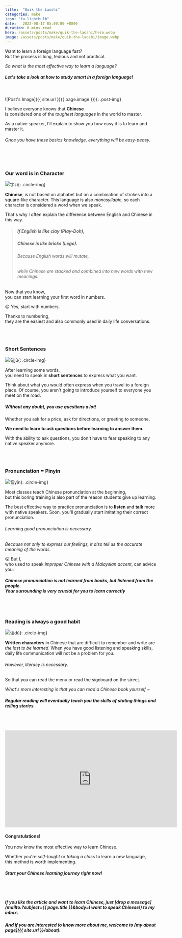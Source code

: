 ```yaml
---
title:  "Quik the Laoshi"
categories: make
icon: "fa-lightbulb"
date:   2022-08-17 05:00:00 +0800
duration: 6 mins read
hero: /assets/posts/make/quik-the-laoshi/hero.webp
image: /assets/posts/make/quik-the-laoshi/image.webp
---
```


Want to learn a foreign language fast? <br/>But the process is long, tedious and not practical.

_So what is the most effective way to learn a language?_

##### Let's take a look at how to study smart in a foreign language!

<br/>

![Post's Image]({{ site.url }}{{ page.image }}){: .post-img}


<!---
    Post Opening
-->
I believe everyone knows that **Chinese** <br/>is considered one of the _toughest languages_ in the world to master.

As a native speaker, I'll explain to show you how easy it is to learn and master it.

###### Once you have these basics knowledge, everything will be easy-peasy.

<br/><br/>


<!---
    1st Section
-->
### Our word is in Character

![字zì](/assets/posts/make/quik-the-laoshi/zi.png){: .circle-img}

**Chinese**, is not based on alphabet but on a combination of strokes into a square-like character. This language is also _monosyllabic_, so each character is considered a word when we speak.

That's why I often explain the difference between English and Chinese in this way.
> ##### If English is like clay (Play-Doh), 
> ##### Chinese is like bricks (Lego).
> ###### Because English words will mutate, 
> ###### while Chinese are stacked and combined into new words with new meanings.

Now that you know, <br/>you can start learning your first word in numbers.

😉
Yes, start with numbers.

Thanks to numbering, <br/>they are the easiest and also commonly used in daily life conversations.

<br/><br/>


<!---
    2nd Section
-->
### Short Sentences

![句jù](/assets/posts/make/quik-the-laoshi/ju.png){: .circle-img}

After learning some words, <br/>you need to speak in **short sentences** to express what you want.

Think about what you would often express when you travel to a foreign place. Of course, you aren't going to introduce yourself to everyone you meet on the road.

##### Without any doubt, you use questions a lot! 

Whether you ask for a price, ask for directions, or greeting to someone.

**We need to learn to ask questions before learning to answer them.**

With the ability to ask questions, you don't have to fear speaking to any native speaker anymore.

<br/><br/>


<!---
    3rd Section
-->
### Pronunciation = Pinyin

![音yīn](/assets/posts/make/quik-the-laoshi/yin.png){: .circle-img}

Most classes teach Chinese pronunciation at the beginning, <br/>but this boring training is also part of the reason students give up learning.

The best effective way to practice pronunciation is to **listen** and **talk** more with native speakers. Soon, you'll gradually start imitating their correct pronunciation.

###### Learning good pronunciation is necessary.

_Because not only to express our feelings, it also tell us the accurate meaning of the words._

😛 But I, <br/>who used to speak _improper Chinese with a Malaysian accent_, can advice you:

##### Chinese pronunciation is not learned from books, but listened from the people. <br/>Your surrounding is very crucial for you to learn correctly

<br/><br/>


<!---
    4th Section
-->
### Reading is always a good habit

![读dú](/assets/posts/make/quik-the-laoshi/du.png){: .circle-img}

**Written characters** in Chinese that are difficult to remember and write are _the last to be learned_.
When you have good listening and speaking skills, daily life communication will not be a problem for you.

###### However, literacy is necessary. 

So that you can read the menu or read the signboard on the street.

_What's more interesting is that you can read a Chinese book yourself ~_

##### Regular reading will eventually teach you the skills of stating things and telling stories.

<br/><br/>


<!---
    Post Closing
-->

<iframe width="560" height="315" src="https://www.youtube.com/embed/LosW0ihiH7w" title="YouTube video player" frameborder="0" allow="accelerometer; autoplay; clipboard-write; encrypted-media; gyroscope; picture-in-picture" allowfullscreen></iframe>

<br/>

#### Congratulations! 

You now know the most effective way to learn Chinese.

Whether you're _self-taught_ or _taking a class_ to learn a new language, <br/>this method is worth implementing.

##### Start your Chinese learning journey right now!

<br/><br/>


##### If you like the article and want to learn Chinese, just [drop a message](mailto:?subject={{ page.title }}&amp;body=I want to speak Chinese!) to my inbox.

##### And if you are interested to know more about me, welcome to [my about page]({{ site.url }}/about).


